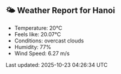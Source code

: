 <!-- WEATHER-START -->
## 🌤 Weather Report for Hanoi

- Temperature: 20°C
- Feels like: 20.07°C
- Conditions: overcast clouds
- Humidity: 77%
- Wind Speed: 6.27 m/s

Last updated: 2025-10-23 04:26:34 UTC
<!-- WEATHER-END -->
